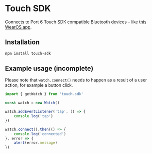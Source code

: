 # Touch SDK

Connects to Port 6 Touch SDK compatible Bluetooth devices – like [this WearOS app](https://play.google.com/store/apps/details?id=io.port6.watchbridge).

## Installation
```sh
npm install touch-sdk
```

## Example usage (incomplete)

Please note that `watch.connect()` needs to happen as a result of a user action, for example a button click.

```javascript
import { getWatch } from 'touch-sdk'

const watch = new Watch()

watch.addEventListener('tap', () => {
    console.log('tap')
})

watch.connect().then(() => {
    console.log('connected')
}, error => {
    alert(error.message)
})
```